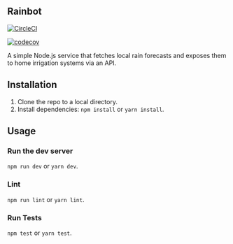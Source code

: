 ## Rainbot

[![CircleCI](https://circleci.com/gh/iwharris/rainbot.svg?style=svg)](https://circleci.com/gh/iwharris/rainbot)

[![codecov](https://codecov.io/gh/iwharris/rainbot/branch/master/graph/badge.svg)](https://codecov.io/gh/iwharris/rainbot)

A simple Node.js service that fetches local rain forecasts and exposes them to home irrigation systems via an API.

## Installation

1. Clone the repo to a local directory.
1. Install dependencies: `npm install` or `yarn install`.

## Usage

### Run the dev server

`npm run dev` or `yarn dev`.

### Lint

`npm run lint` or `yarn lint`.

### Run Tests

`npm test` or `yarn test`.
